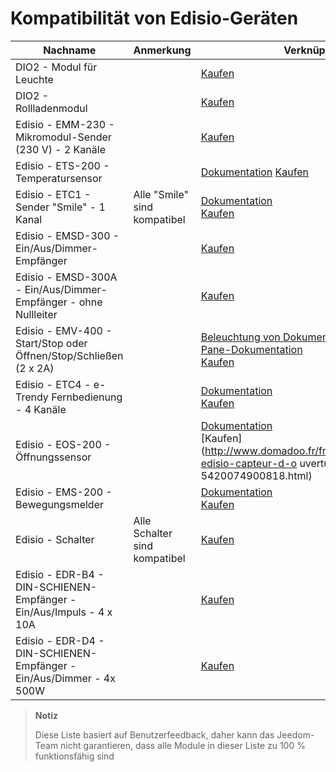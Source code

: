 # Kompatibilität von Edisio-Geräten

| Nachname                     | Anmerkung                | Verknüpfung                     |
|-------------------------|-------------------------|--------------------------|
| DIO2 - Modul für Leuchte     |                         | [Kaufen](http://www.domadoo.fr/fr/peripheriques/3161-dio2-module-sans-fil-pour-luminaire-5411478001423.html)            |
| DIO2 - Rollladenmodul     |                         | [Kaufen](http://www.domadoo.fr/fr/home/3165-dio2-module-sans-fil-pour-volet-roulant-5411478001416.html)                 |
| Edisio - EMM-230 - Mikromodul-Sender (230 V) - 2 Kanäle     |                         | [Kaufen](http://www.domadoo.fr/fr/peripheriques/2777-edisio-emetteur-8683-mhz-micromodule-230v-2-canaux-5420074900702.html)                     |
| Edisio - ETS-200 - Temperatursensor     |                         | [Dokumentation](https://doc.jeedom.com/de_DE/edisio/edisio.ETS-200_-_Capteur_de_température.html) [Kaufen](http://www.domadoo.fr/fr/peripheriques/2788-edisio-capteur-de-temperature-8683mhz-5420074900825.html)          |
| Edisio - ETC1 - Sender "Smile" - 1 Kanal        | Alle "Smile" sind kompatibel   | [Dokumentation](https://doc.jeedom.com/de_DE/edisio/edisio.ETC1_-_Télécommande_Smile.html)<br/>[Kaufen](http://www.domadoo.fr/fr/peripheriques/2782-edisio-emetteur-8683-mhz-smile-bleu-1-canal-5420074900757.html)    |
| Edisio - EMSD-300 - Ein/Aus/Dimmer-Empfänger    |                         | [Kaufen](http://www.domadoo.fr/fr/peripheriques/2779-edisio-recepteur-8683-mhz-marchearretdimmer-5420074900726.html)    |
| Edisio - EMSD-300A - Ein/Aus/Dimmer-Empfänger - ohne Nullleiter |                         | [Kaufen](http://www.domadoo.fr/fr/peripheriques/2780-edisio-recepteur-8683-mhz-marchearretdimmer-sans-phase-neutre-5420074900733.html)          |
| Edisio - EMV-400 - Start/Stop oder Öffnen/Stop/Schließen (2 x 2A)   |                         | [Beleuchtung von Dokumenten](https://doc.jeedom.com/de_DE/edisio/edisio.EMV-400_-_Eclairage.html)<br/>[Pane-Dokumentation](https://doc.jeedom.com/de_DE/edisio/edisio.EMV-400_-_Volet.html)<br/>[Kaufen](http://www.domadoo.fr/fr/peripheriques/2781-edisio-recepteur-8683-mhz-2x-marchearret-ou-ouvrirstopfermer-2-x-2a-5420074900740.html)    |
| Edisio - ETC4 - e-Trendy Fernbedienung - 4 Kanäle        |                         | [Dokumentation](https://www.jeedom.fr/doc/documentation/edisio-modules/de_DE/doc-edisio-modules-edisio.ETC4_-_Télécommande.html)<br/>[Kaufen](http://www.domadoo.fr/fr/peripheriques/2785-edisio-telecommande-e-trendy-8683-mhz-4-canaux-5420074900788.html) |
| Edisio - EOS-200 - Öffnungssensor     |                         | [Dokumentation](https://www.jeedom.fr/doc/documentation/edisio-modules/de_DE/doc-edisio-modules-edisio.EOS-200_-_Capteur_d'ouverture.html)<br/>[Kaufen](http://www.domadoo.fr/fr/peripheriques/2787-edisio-capteur-d-o uverture-8683mhz-5420074900818.html)             |
| Edisio - EMS-200 - Bewegungsmelder     |                         | [Dokumentation](https://www.jeedom.fr/doc/documentation/edisio-modules/de_DE/doc-edisio-modules-edisio.EMS-200_-_Capteur_de_mouvement.html)<br/>[Kaufen](http://www.domadoo.fr/fr/peripheriques/2789-edisio-capteur-de-mouvement-8683mhz-5420074900832.html)            |
| Edisio - Schalter   | Alle Schalter sind kompatibel | [Kaufen](http://www.domadoo.fr/fr/recherche?controller=search&orderby=position&orderway=desc&search_query=EDISIO+Interrupteur&submit_search=)   |
| Edisio - EDR-B4 - DIN-SCHIENEN-Empfänger - Ein/Aus/Impuls - 4 x 10A       |                         | [Kaufen](http://www.domadoo.fr/fr/peripheriques/2773-edisio-recepteur-din-rail-8683-mhz-marchearretimpulsionnel-4-x-10a-5420074900030.html)     |
| Edisio - EDR-D4 - DIN-SCHIENEN-Empfänger - Ein/Aus/Dimmer - 4x 500W       |                         | [Kaufen](http://www.domadoo.fr/fr/peripheriques/2774-edisio-recepteur-din-rail-8683-mhz-marchearretdimmer-4-x-500w--5420074900047.html)         |



> **Notiz**
>
> Diese Liste basiert auf Benutzerfeedback, daher kann das Jeedom-Team nicht garantieren, dass alle Module in dieser Liste zu 100 % funktionsfähig sind
